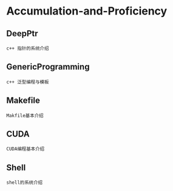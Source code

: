 # Accumulation-and-Proficiency

## DeepPtr
```
c++ 指针的系统介绍
```

## GenericProgramming
```
c++ 泛型编程与模板
```

## Makefile
```
Makfile基本介绍
```

## CUDA
```
CUDA编程基本介绍
```

## Shell
```
shell的系统介绍
```
